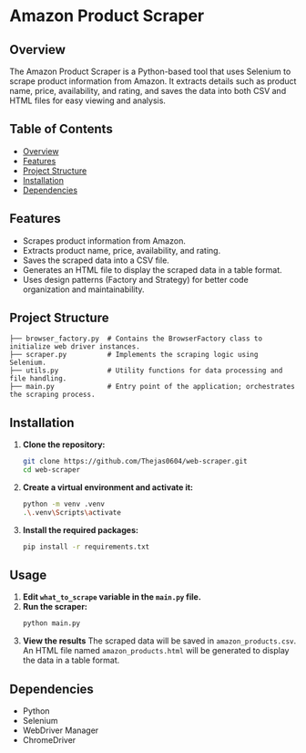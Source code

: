 # Amazon Product Scraper

## Overview

The Amazon Product Scraper is a Python-based tool that uses Selenium to scrape product information from Amazon. It extracts details such as product name, price, availability, and rating, and saves the data into both CSV and HTML files for easy viewing and analysis.

## Table of Contents

- [Overview](#overview)
- [Features](#features)
- [Project Structure](#project-structure)
- [Installation](#installation)
- [Dependencies](#dependencies)

## Features

- Scrapes product information from Amazon.
- Extracts product name, price, availability, and rating.
- Saves the scraped data into a CSV file.
- Generates an HTML file to display the scraped data in a table format.
- Uses design patterns (Factory and Strategy) for better code organization and maintainability.

## Project Structure

```
├── browser_factory.py  # Contains the BrowserFactory class to initialize web driver instances.
├── scraper.py          # Implements the scraping logic using Selenium.
├── utils.py            # Utility functions for data processing and file handling.
├── main.py             # Entry point of the application; orchestrates the scraping process.
```

## Installation

1. **Clone the repository:**
    ```sh
    git clone https://github.com/Thejas0604/web-scraper.git
    cd web-scraper
    ```
2. **Create a virtual environment and activate it:**
    ```sh
    python -m venv .venv
    .\.venv\Scripts\activate
    ```
3. **Install the required packages:**
    ```sh
    pip install -r requirements.txt
    ```
## Usage
1. **Edit ``what_to_scrape`` variable in the ``main.py`` file.**
2. **Run the scraper:**
    ```sh
    python main.py
    ```
3. **View the results**
The scraped data will be saved in ``amazon_products.csv``.
An HTML file named ``amazon_products.html`` will be generated to display the data in a table format.

## Dependencies

- Python
- Selenium
- WebDriver Manager
- ChromeDriver

